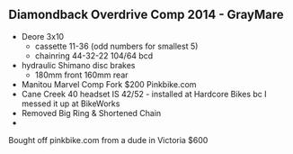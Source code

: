 ## Diamondback Overdrive Comp 2014 - GrayMare

* Deore 3x10
  - cassette 11-36 (odd numbers for smallest 5)
  - chainring 44-32-22 104/64 bcd 
* hydraulic Shimano disc brakes
  - 180mm front 160mm rear
* Manitou Marvel Comp Fork $200 Pinkbike.com
* Cane Creek 40 headset IS 42/52 - installed at Hardcore Bikes bc I messed it up at BikeWorks
* Removed Big Ring & Shortened Chain
* 

Bought off pinkbike.com from a dude in Victoria $600